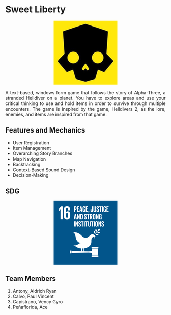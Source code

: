 # Sweet Liberty
<p align="center">
  <picture align="center">
    <img alt="Sweet Liberty"     src="Readme Assets/att.s0NNM4oy3Pi6xBNxr3uhjPbkMv5-2ZmGLUfT2m3KCAI.jpg" width="200" height="200">
 </picture>
</p>

<p style="text-align: justify;">A text-based, windows form game that follows the story of Alpha-Three, a stranded Helldiver on a planet. You have to explore areas and use your critical thinking to use and hold items in order to survive through multiple encounters. The game is inspired by the game, Helldivers 2, as the lore, enemies, and items are inspired from that game.<br></p>


## Features and Mechanics
- User Registration
- Item Management
- Overarching Story Branches
- Map Navigation
- Backtracking
- Context-Based Sound Design
- Decision-Making

  


## SDG
<p align="center">
  <picture align="center">
    <img alt="SDG 16: Peace, Justice, and Strong Institutions"     src="Readme Assets/SDG_16-1024x1024 (1).png" width="200" height="200">
 </picture>
</p>


## Team Members
1. Antony, Aldrich Ryan
2. Calvo, Paul Vincent
3. Capistrano, Vency Gyro
4. Peñaflorida, Ace
